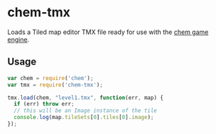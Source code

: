 # chem-tmx

Loads a Tiled map editor TMX file ready for use with the
[chem game engine](https://github.com/superjoe30/chem).

## Usage

```js
var chem = require('chem');
var tmx = require('chem-tmx');

tmx.load(chem, "level1.tmx", function(err, map) {
  if (err) throw err;
  // this will be an Image instance of the tile
  console.log(map.tileSets[0].tiles[0].image);
});
```
